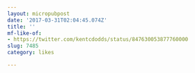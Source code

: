 ```yaml
---
layout: micropubpost
date: '2017-03-31T02:04:45.074Z'
title: ''
mf-like-of:
- https://twitter.com/kentcdodds/status/847630053877760000
slug: 7485
category: likes

---
```

